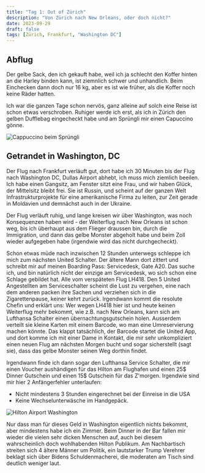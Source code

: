```yaml
---
title: "Tag 1: Out of Zürich"
description: "Von Zürich nach New Orleans, oder doch nicht?"
date: 2023-09-29
draft: false
tags: [Zürich, Frankfurt, "Washington DC"]
---
```


## Abflug

Der gelbe Sack, den ich gekauft habe, weil ich ja schlecht den Koffer hinten an die Harley binden kann, ist ziemnlich schwer und unhandlich. Beim Einchecken dann doch nur 16 kg, aber es ist wie früher, als die Koffer noch keine Räder hatten.

Ich war die ganzen Tage schon nervös, ganz alleine auf solch eine Reise ist schon etwas verschroben. Ruhiger werde ich erst, als ich in Zürich den gelben Dufflebag eingecheckt habe und am Sprüngli mir einen Capuccino gönne.

![Cappuccino beim Sprüngli](/images/IMG_0267.jpeg)

## Getrandet in Washington, DC

Der Flug nach Frankfurt verläuft gut, dort habe ich 30 Minuten bis der Flug nach Washington DC, Dullas Airport abhebt, ich muss mich ziemlich beeilen. Ich habe einen Gangsitz, am Fenster sitzt eine Frau, und wir haben Glück, der Mittelsitz bleibt frei. Sie ist Russin, und scheint auf der ganzen Welt Infrastrukturprojekte für eine amerikanische Firma zu leiten, zur Zeit gerade in Moldavien und demnächst auch in der Ukraine. 

Der Flug verläuft ruhig, und lange kreisen wir über Washington, was noch Konsequenzen haben wird - der Weiterflug nach New Orleans ist schon weg, bis ich überhaupt aus dem Flieger draussen bin, durch die Immigration, und dann das gelbe Monster abgeholt habe und beim Zoll wieder aufgegeben habe (irgendwie wird das nicht durchgecheckt).

Schon etwas müde nach inzwischen 12 Stunden unterwegs schleppe ich mich zum nächsten United Schalter. Der ältere Mann dort zittert und schreibt mir auf meinen Boarding Pass: Servicedesk, Gate A20. Das suche ich, und bin natürlich nicht der einzige am Servicedesk, wo sich schon eine Schlage gebildet hat. Alle vom verspäteten Flug LH418. Den 5 United Angestellten am Serviceschalter scheint die Lust zu vergehen, eine nach dem anderen packen ihre Sachen und verziehen sich in die Zigarettenpause, keiner kehrt zurück. Irgendwann kommt die resolute Chefin und erklärt uns: Wer wegen LH418 hier ist und heute keinen Weiterflug mehr bekommt, wie z.B. nach New Orleans, kann sich am Lufthansa Schalter einen übernachtungsgutschein holen. Ausserdem verteilt sie kleine Karten mit einem Barcode, wo man eine Umreservierung machen könnte. Das klappt tatsächlich, der Barcode startet die United App, und dort komme ich mit einer Dame in Kontakt, die mir sehr unkompliziert einen neuen Flug am nächsten Morgen bucht und sogar sicherstellt (sagt sie), dass das gelbe Monster seinen Weg dorthin findet.

Irgendwann finde ich dann sogar den Lufthansa Service Schalter, die mir einen Voucher aushändigen für das Hilton am Flughafen und einen 25$ Dinner Gutschein und einen 15$ Gutschein für das Z'morgen. Irgendwie sind mir hier 2 Anfängerfehler unterlaufen:

- Nicht mindestens 3 Stunden eingerechnet bei der Einreise in die USA
- Keine Wechselunterwäsche im Handgepäck.

![Hilton Airport Washington](/images/IMG_0270.jpeg)

Nur dass man für dieses Geld in Washington eigentlich nichts bekommt, aber mindestens habe ich ein Zimmer. Beim Dinner in der Bar fallen mir wieder die vielen sehr dicken Menschen auf, auch bei diesem wahrscheinlich doch wohlhabenden Hilton Publikum. Am Nachbartisch streiten sich 4 ältere Männer um Politik, ein lautstarker Trump Verehrer beklagt sich über Bidens Schuldenmacherei, die moderaten am Tisch sind deutlich weniger laut.








